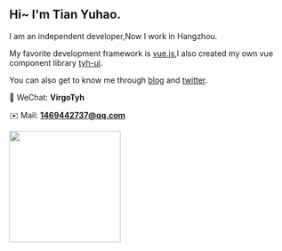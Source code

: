 ## Hi~ I'm Tian Yuhao.

I am an independent developer,Now I work in Hangzhou.

My favorite development framework is [vue.js](https://v3.cn.vuejs.org),I also created my own vue component library [tyh-ui](https://github.com/Tyh2001/tyh-ui).

You can also get to know me through [blog](https://tianyuhao.cn/blog) and [twitter](https://twitter.com/tyh20011).

:speech_balloon: WeChat: **VirgoTyh**

:envelope: Mail: **1469442737@qq.com**

<a href="https://github.com/Tyh2001/tyh-ui" target="_back">
  <img height="200px" src="https://github-readme-stats.vercel.app/api?username=Tyh2001">
</a>
